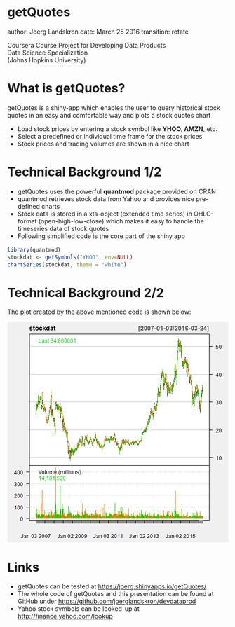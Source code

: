 getQuotes
========================================================
author: Joerg Landskron
date: March 25 2016
transition: rotate

Coursera Course Project for Developing Data Products  
Data Science Specialization  
(Johns Hopkins University)

What is getQuotes?
========================================================
getQuotes is a shiny-app which enables the user to query historical stock quotes in an easy and comfortable way
and plots a stock quotes chart

- Load stock prices by entering a stock symbol like **YHOO, AMZN**, etc.
- Select a predefined or individual time frame for the stock prices
- Stock prices and trading volumes are shown in a nice chart
 

Technical Background 1/2
========================================================
- getQuotes uses the powerful **quantmod** package provided on CRAN
- quantmod retrieves stock data from Yahoo and provides nice pre-defined charts
- Stock data is stored in a xts-object (extended time series) in OHLC-format (open-high-low-close) which makes it easy to handle the timeseries data of stock quotes
- Following simplified code is the core part of the shiny app


```r
library(quantmod)
stockdat <- getSymbols("YHOO", env=NULL)
chartSeries(stockdat, theme = "white")
```


Technical Background 2/2
========================================================
The plot created by the above mentioned code is shown below:

<img src="getQuotes_Pitch-figure/stockchart-1.png" title="plot of chunk stockchart" alt="plot of chunk stockchart" style="display: block; margin: auto;" />


Links
========================================================
- getQuotes can be tested at https://joerg.shinyapps.io/getQuotes/
- The whole code of getQuotes and this presentation can be found at GitHub under  https://github.com/joerglandskron/devdataprod
- Yahoo stock symbols can be looked-up at http://finance.yahoo.com/lookup 


